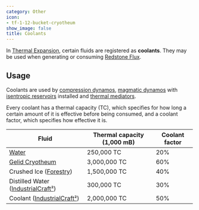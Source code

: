 ```yaml
---
category: Other
icon:
- tf-1-12-bucket-cryotheum
show_image: false
title: Coolants
---
```


In [Thermal Expansion](../), certain fluids are registered
as **coolants**. They may be used when generating or consuming [Redstone
Flux](/docs/redstone-flux/).


Usage
-----

Coolants are used by [compression dynamos](../compression-dynamo/), [magmatic
dynamos](../magmatic-dynamo/) with [isentropic
reservoirs](../augment-isentropic-reservoir/) installed and [thermal
mediators](../thermal-mediator/).

Every coolant has a thermal capacity (TC), which specifies for how long a
certain amount of it is effective before being consumed, and a coolant factor,
which specifies how effective it is.

| Fluid | Thermal capacity (1,000 mB) | Coolant factor |
|---|---|---|
| [Water](https://minecraft.gamepedia.com/Water) | 250,000 TC | 20% |
| [Gelid Cryotheum](../../thermal-foundation/gelid-cryotheum/) | 3,000,000 TC | 60% |
| Crushed Ice ([Forestry](https://forestryforminecraft.info/)) | 1,500,000 TC | 40% |
| Distilled Water ([IndustrialCraft²](https://www.industrial-craft.net/)) | 300,000 TC | 30% |
| Coolant ([IndustrialCraft²](https://www.industrial-craft.net/)) | 2,000,000 TC | 50% |

